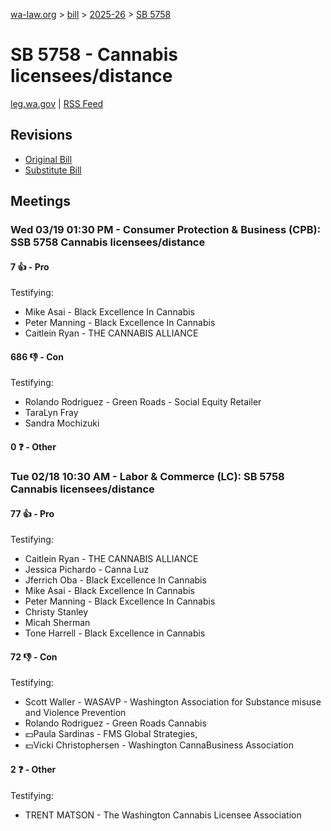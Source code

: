 [wa-law.org](/) > [bill](/bill/) > [2025-26](/bill/2025-26/) > [SB 5758](/bill/2025-26/sb/5758/)

# SB 5758 - Cannabis licensees/distance
[leg.wa.gov](https://app.leg.wa.gov/billsummary?BillNumber=5758&Year=2025&Initiative=false) | [RSS Feed](./rss.xml)

## Revisions
* [Original Bill](1/)
* [Substitute Bill](S/)

## Meetings
### Wed 03/19 01:30 PM - Consumer Protection & Business (CPB): SSB 5758 Cannabis licensees/distance
#### 7 👍 - Pro
Testifying:
* Mike Asai - Black Excellence In Cannabis
* Peter Manning - Black Excellence In Cannabis
* Caitlein Ryan - THE CANNABIS ALLIANCE

#### 686 👎 - Con
Testifying:
* Rolando Rodriguez - Green Roads - Social Equity Retailer
* TaraLyn Fray
* Sandra Mochizuki

#### 0 ❓ - Other

### Tue 02/18 10:30 AM - Labor & Commerce (LC): SB 5758 Cannabis licensees/distance
#### 77 👍 - Pro
Testifying:
* Caitlein Ryan - THE CANNABIS ALLIANCE
* Jessica Pichardo - Canna Luz
* Jferrich Oba - Black Excellence In Cannabis
* Mike Asai - Black Excellence In Cannabis
* Peter Manning - Black Excellence In Cannabis
* Christy Stanley
* Micah Sherman
* Tone Harrell - Black Excellence in Cannabis

#### 72 👎 - Con
Testifying:
* Scott Waller - WASAVP - Washington Association for Substance misuse and Violence Prevention
* Rolando Rodriguez - Green Roads Cannabis
* 💵Paula Sardinas - FMS Global Strategies,
* 💵Vicki Christophersen - Washington CannaBusiness Association

#### 2 ❓ - Other
Testifying:
* TRENT MATSON - The Washington Cannabis Licensee Association
